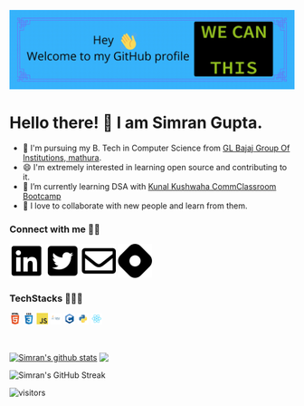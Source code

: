 ![banner](https://raw.githubusercontent.com/simrangupta234/simrangupta234/master/welcome.gif)

# Hello there! 👋 I am Simran Gupta.

- 👔 I'm pursuing my B. Tech in Computer Science from [GL Bajaj Group Of Institutions, mathura](https://www.glbajajgroup.org/).
- 😄 I'm extremely interested in learning open source and contributing to it.
- 🌱 I’m currently learning DSA with [Kunal Kushwaha CommClassroom Bootcamp](https://github.com/kunal-kushwaha/DSA-Bootcamp-Java)
- 🤝 I love to collaborate with new people and learn from them.

### Connect with me 🤝🏻
[![LinkedIn](https://raw.githubusercontent.com/simrangupta234/simrangupta234/master/linkedin.svg)](https://www.linkedin.com/in/simrangupta234)
[![Twitter](https://raw.githubusercontent.com/simrangupta234/simrangupta234/master/twitter.svg)](https://twitter.com/simrangupta234)
[![Gmail](https://raw.githubusercontent.com/simrangupta234/simrangupta234/master/gmail.svg)](mailto:simrangupta172002@gmail.com)
[![Hashnode](https://raw.githubusercontent.com/simrangupta234/simrangupta234/master/hashnode.svg)](https://hashnode.com/@simrangupta234)

### TechStacks 👩🏻‍💻 
<code><img height="20" src="https://raw.githubusercontent.com/github/explore/80688e429a7d4ef2fca1e82350fe8e3517d3494d/topics/html/html.png"></code>
<code><img height="20" src="https://raw.githubusercontent.com/github/explore/80688e429a7d4ef2fca1e82350fe8e3517d3494d/topics/css/css.png"></code>
<code><img height="20" src="https://raw.githubusercontent.com/github/explore/80688e429a7d4ef2fca1e82350fe8e3517d3494d/topics/javascript/javascript.png"></code>
<code><img height="20" src="https://raw.githubusercontent.com/github/explore/80688e429a7d4ef2fca1e82350fe8e3517d3494d/topics/java/java.png"></code>
<code><img height="20" src="https://raw.githubusercontent.com/github/explore/80688e429a7d4ef2fca1e82350fe8e3517d3494d/topics/c/c.png"></code>
<code><img height="20" src="https://raw.githubusercontent.com/github/explore/80688e429a7d4ef2fca1e82350fe8e3517d3494d/topics/python/python.png"></code>
<code><img height="20" src="https://raw.githubusercontent.com/github/explore/80688e429a7d4ef2fca1e82350fe8e3517d3494d/topics/react/react.png"></code>

</br>

<a href="https://github.com/simrangupta234/github-readme-stats"><img align="center" src="https://github-readme-stats.vercel.app/api?username=simrangupta234&show_icons=true&include_all_commits=true" alt="Simran's github stats" /></a>   <a href="https://github.com/simrangupta234/github-readme-stats"><img align="center" src="https://github-readme-stats.vercel.app/api/top-langs/?username=simrangupta234&layout=compact" /></a>

![Simran's GitHub Streak](https://github-readme-streak-stats.herokuapp.com/?user=simrangupta234)

![visitors](https://visitor-badge.laobi.icu/badge?page_id=simrangupta234.simrangupta234)
